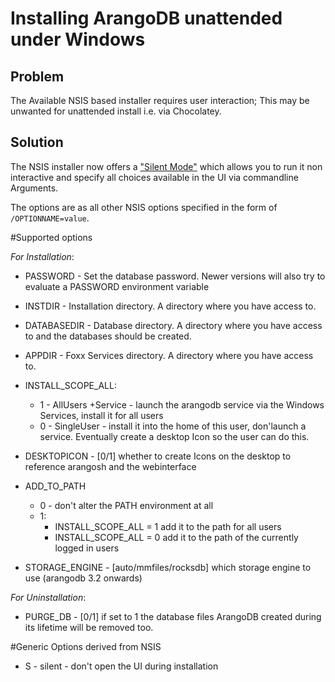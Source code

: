 Installing ArangoDB unattended under Windows
============================================

Problem
-------
The Available NSIS based installer requires user interaction; This may be unwanted for unattended install i.e. via Chocolatey. 

Solution
--------
The NSIS installer now offers a ["Silent Mode"](http://nsis.sourceforge.net/Docs/Chapter3.html) which allows you to run it non interactive
and specify all choices available in the UI via commandline Arguments.

The options are as all other NSIS options specified in the form of `/OPTIONNAME=value`.

#Supported options

*For Installation*:

 - PASSWORD - Set the database password. Newer versions will also try to evaluate a PASSWORD environment variable
 
 - INSTDIR - Installation directory. A directory where you have access to.
 - DATABASEDIR - Database directory. A directory where you have access to and the databases should be created.
 - APPDIR - Foxx Services directory. A directory where you have access to.
 - INSTALL_SCOPE_ALL:
    - 1 - AllUsers +Service - launch the arangodb service via the Windows Services, install it for all users
    - 0 - SingleUser - install it into the home of this user, don'launch a service. Eventually create a desktop Icon so the user can do this.
 - DESKTOPICON - [0/1] whether to create Icons on the desktop to reference arangosh and the webinterface
 - ADD_TO_PATH
   - 0 - don't alter the PATH environment at all
   - 1:
     - INSTALL_SCOPE_ALL = 1 add it to the path for all users
     - INSTALL_SCOPE_ALL = 0 add it to the path of the currently logged in users
 - STORAGE_ENGINE - [auto/mmfiles/rocksdb] which storage engine to use (arangodb 3.2 onwards) 

*For Uninstallation*:
 - PURGE_DB - [0/1] if set to 1 the database files ArangoDB created during its lifetime will be removed too.

#Generic Options derived from NSIS

 - S - silent - don't open the UI during installation
